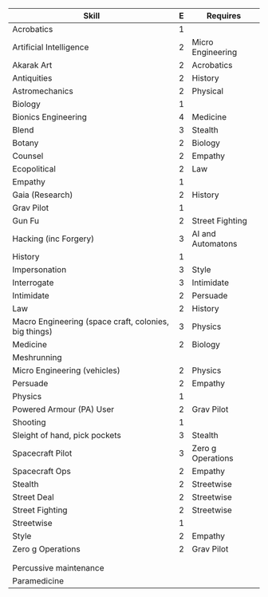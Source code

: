 | Skill                                                 | E | Requires          | 
|-------------------------------------------------------|---|-------------------| 
| Acrobatics                                            | 1 |                   | 
| Artificial Intelligence                                     | 2 | Micro Engineering | 
| Akarak Art                                            | 2 | Acrobatics        | 
| Antiquities                                           | 2 | History           | 
| Astromechanics                                        | 2 | Physical          | 
| Biology                                               | 1 |                   | 
| Bionics Engineering                                   | 4 | Medicine          | 
| Blend                                                 | 3 | Stealth           | 
| Botany                                                | 2 | Biology           | 
| Counsel                                               | 2 | Empathy           | 
| Ecopolitical                                          | 2 | Law               | 
| Empathy                                               | 1 |                   | 
| Gaia (Research)                                       | 2 | History           | 
| Grav Pilot                                            | 1 |                   | 
| Gun Fu                                                | 2 | Street Fighting   | 
| Hacking (inc Forgery)                                 | 3 | AI and Automatons | 
| History                                               | 1 |                   | 
| Impersonation                                         | 3 | Style             | 
| Interrogate                                           | 3 | Intimidate        | 
| Intimidate                                            | 2 | Persuade          | 
| Law                                                   | 2 | History           | 
| Macro Engineering (space craft, colonies, big things) | 3 | Physics           | 
| Medicine                                              | 2 | Biology           | 
| Meshrunning                                           |   |                   |
| Micro Engineering (vehicles)                          | 2 | Physics           | 
| Persuade                                              | 2 | Empathy           | 
| Physics                                               | 1 |                   | 
| Powered Armour (PA) User                              | 2 | Grav Pilot        | 
| Shooting                                              | 1 |                   | 
| Sleight of hand, pick pockets                         | 3 | Stealth           | 
| Spacecraft Pilot                                      | 3 | Zero g Operations | 
| Spacecraft Ops                                        | 2 | Empathy           | 
| Stealth                                               | 2 | Streetwise        | 
| Street Deal                                           | 2 | Streetwise        | 
| Street Fighting                                       | 2 | Streetwise        | 
| Streetwise                                            | 1 |                   | 
| Style                                                 | 2 | Empathy           | 
| Zero g Operations                                     | 2 | Grav Pilot        | 
|                                                       |   |                   | 
|                                                       |   |                   | 
| Percussive maintenance                                |   |                   | 
| Paramedicine                                          |   |                   | 